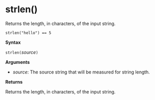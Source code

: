 # strlen()

Returns the length, in characters, of the input string.

    strlen("hello") == 5

**Syntax**

`strlen(`*source*`)`

**Arguments**

* *source*: The source string that will be measured for string length.

**Returns**

Returns the length, in characters, of the input string.